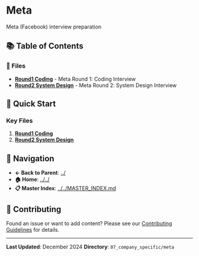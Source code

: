 # Meta

Meta (Facebook) interview preparation

## 📚 Table of Contents

### 📄 Files

- **[Round1 Coding](round1-coding.md)** - Meta Round 1: Coding Interview
- **[Round2 System Design](round2-system-design.md)** - Meta Round 2: System Design Interview

## 🚀 Quick Start

### Key Files
1. **[Round1 Coding](round1-coding.md)**
1. **[Round2 System Design](round2-system-design.md)**

## 🔗 Navigation

- **← Back to Parent**: [../](../)
- **🏠 Home**: [../../](../..)
- **📋 Master Index**: [../../MASTER_INDEX.md](../../..MASTER_INDEX.md)

## 🤝 Contributing

Found an issue or want to add content? Please see our [Contributing Guidelines](../../CONTRIBUTING.md) for details.

---

**Last Updated**: December 2024
**Directory**: `07_company_specific/meta`
